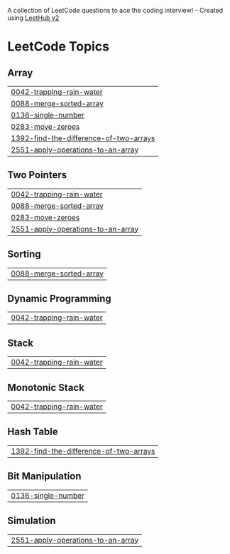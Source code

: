 A collection of LeetCode questions to ace the coding interview! - Created using [LeetHub v2](https://github.com/arunbhardwaj/LeetHub-2.0)
<!---LeetCode Topics Start-->
# LeetCode Topics
## Array
|  |
| ------- |
| [0042-trapping-rain-water](https://github.com/Tejesh916k/leetcode_problems/tree/master/0042-trapping-rain-water) |
| [0088-merge-sorted-array](https://github.com/Tejesh916k/leetcode_problems/tree/master/0088-merge-sorted-array) |
| [0136-single-number](https://github.com/Tejesh916k/leetcode_problems/tree/master/0136-single-number) |
| [0283-move-zeroes](https://github.com/Tejesh916k/leetcode_problems/tree/master/0283-move-zeroes) |
| [1392-find-the-difference-of-two-arrays](https://github.com/Tejesh916k/leetcode_problems/tree/master/1392-find-the-difference-of-two-arrays) |
| [2551-apply-operations-to-an-array](https://github.com/Tejesh916k/leetcode_problems/tree/master/2551-apply-operations-to-an-array) |
## Two Pointers
|  |
| ------- |
| [0042-trapping-rain-water](https://github.com/Tejesh916k/leetcode_problems/tree/master/0042-trapping-rain-water) |
| [0088-merge-sorted-array](https://github.com/Tejesh916k/leetcode_problems/tree/master/0088-merge-sorted-array) |
| [0283-move-zeroes](https://github.com/Tejesh916k/leetcode_problems/tree/master/0283-move-zeroes) |
| [2551-apply-operations-to-an-array](https://github.com/Tejesh916k/leetcode_problems/tree/master/2551-apply-operations-to-an-array) |
## Sorting
|  |
| ------- |
| [0088-merge-sorted-array](https://github.com/Tejesh916k/leetcode_problems/tree/master/0088-merge-sorted-array) |
## Dynamic Programming
|  |
| ------- |
| [0042-trapping-rain-water](https://github.com/Tejesh916k/leetcode_problems/tree/master/0042-trapping-rain-water) |
## Stack
|  |
| ------- |
| [0042-trapping-rain-water](https://github.com/Tejesh916k/leetcode_problems/tree/master/0042-trapping-rain-water) |
## Monotonic Stack
|  |
| ------- |
| [0042-trapping-rain-water](https://github.com/Tejesh916k/leetcode_problems/tree/master/0042-trapping-rain-water) |
## Hash Table
|  |
| ------- |
| [1392-find-the-difference-of-two-arrays](https://github.com/Tejesh916k/leetcode_problems/tree/master/1392-find-the-difference-of-two-arrays) |
## Bit Manipulation
|  |
| ------- |
| [0136-single-number](https://github.com/Tejesh916k/leetcode_problems/tree/master/0136-single-number) |
## Simulation
|  |
| ------- |
| [2551-apply-operations-to-an-array](https://github.com/Tejesh916k/leetcode_problems/tree/master/2551-apply-operations-to-an-array) |
<!---LeetCode Topics End-->